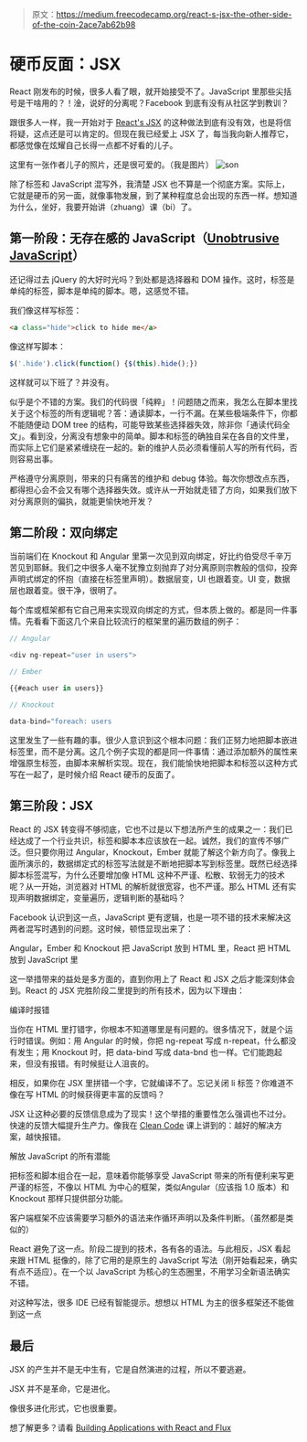 > 原文：https://medium.freecodecamp.org/react-s-jsx-the-other-side-of-the-coin-2ace7ab62b98

# 硬币反面：JSX
React 刚发布的时候，很多人看了眼，就开始接受不了。JavaScript 里那些尖括号是干啥用的？！淦，说好的分离呢？Facebook 到底有没有从社区学到教训？

跟很多人一样，我一开始对于 [React's JSX](https://facebook.github.io/react/docs/jsx-in-depth.html) 的这种做法到底有没有效，也是将信将疑，这点还是可以肯定的。但现在我已经爱上 JSX 了，每当我向新人推荐它，都感觉像在炫耀自己长得一点都不好看的儿子。

这里有一张作者儿子的照片，还是很可爱的。（我是图片）
![son](https://cdn-images-1.medium.com/max/1600/1*RBTfDZzW0N5TzHg_pqWmSg.png)


除了标签和 JavaScript 混写外，我清楚 JSX 也不算是一个彻底方案。实际上，它就是硬币的另一面，就像事物发展，到了某种程度总会出现的东西一样。想知道为什么，坐好，我要开始讲（zhuang）课（bi）了。

## 第一阶段：无存在感的 JavaScript（[Unobtrusive JavaScript](https://en.wikipedia.org/wiki/Unobtrusive_JavaScript)）

还记得过去 jQuery 的大好时光吗？到处都是选择器和 DOM 操作。这时，标签是单纯的标签，脚本是单纯的脚本。嗯，这感觉不错。

我们像这样写标签：

```html
<a class="hide">click to hide me</a>
```

像这样写脚本：

```javascript
$('.hide').click(function() {$(this).hide();})
```

这样就可以下班了？并没有。

似乎是个不错的方案。我们的代码很「纯粹」！问题随之而来，我怎么在脚本里找关于这个标签的所有逻辑呢？答：通读脚本，一行不漏。在某些极端条件下，你都不能随便动 DOM tree 的结构，可能导致某些选择器失效，除非你「通读代码全文」。看到没，分离没有想象中的简单。脚本和标签的确独自呆在各自的文件里，而实际上它们是紧紧缠绕在一起的。新的维护人员必须看懂前人写的所有代码，否则容易出事。

严格遵守分离原则，带来的只有痛苦的维护和 debug 体验。每次你想改点东西，都得担心会不会又有哪个选择器失效。或许从一开始就走错了方向，如果我们放下对分离原则的偏执，就能更愉快地开发？

## 第二阶段：双向绑定

当前端们在 Knockout 和 Angular 里第一次见到双向绑定，好比约伯受尽千辛万苦见到耶稣。我们之中很多人毫不犹豫立刻抛弃了对分离原则宗教般的信仰，投奔声明式绑定的怀抱（直接在标签里声明）。数据层变，UI 也跟着变。UI 变，数据层也跟着变。很干净，很明了。

每个库或框架都有它自己用来实现双向绑定的方式，但本质上做的。都是同一件事情。先看看下面这几个来自比较流行的框架里的遍历数组的例子：

```javascript
// Angular

<div ng-repeat="user in users">

// Ember

{{#each user in users}}

// Knockout

data-bind="foreach: users
```

这里发生了一些有趣的事。很少人意识到这个根本问题：我们正努力地把脚本嵌进标签里，而不是分离。这几个例子实现的都是同一件事情：通过添加额外的属性来增强原生标签，由脚本来解析实现。现在，我们能愉快地把脚本和标签以这种方式写在一起了，是时候介绍 React 硬币的反面了。

## 第三阶段：JSX

React 的 JSX 转变得不够彻底，它也不过是以下想法所产生的成果之一：我们已经达成了一个行业共识，标签和脚本本应该放在一起。诚然，我们的宣传不够广泛。但只要你用过 Angular，Knockout，Ember 就能了解这个新方向了。像我上面所演示的，数据绑定式的标签写法就是不断地把脚本写到标签里。既然已经选择脚本标签混写，为什么还要增加像 HTML 这种不严谨、松散、软弱无力的技术呢？从一开始，浏览器对 HTML 的解析就很宽容，也不严谨。那么 HTML 还有实现声明数据绑定，变量遍历，逻辑判断的基础吗？

Facebook 认识到这一点，JavaScript 更有逻辑，也是一项不错的技术来解决这两者混写时遇到的问题。这时候，顿悟显现出来了：

Angular，Ember 和 Knockout 把 JavaScript 放到 HTML 里，React 把 HTML 放到 JavaScript 里

这一举措带来的益处是多方面的，直到你用上了 React 和 JSX 之后才能深刻体会到。React 的 JSX 完胜阶段二里提到的所有技术，因为以下理由：

编译时报错

当你在 HTML 里打错字，你根本不知道哪里是有问题的。很多情况下，就是个运行时错误。例如：用 Angular 的时候，你把 ng-repeat 写成 n-repeat，什么都没有发生；用 Knockout 时，把 data-bind 写成 data-bnd 也一样。它们能跑起来，但没有报错。有时候挺让人沮丧的。

相反，如果你在 JSX 里拼错一个字，它就编译不了。忘记关闭 li 标签？你难道不像在写 HTML 的时候获得更丰富的反馈吗？

JSX 让这种必要的反馈信息成为了现实！这个举措的重要性怎么强调也不过分。快速的反馈大幅提升生产力。像我在 [Clean Code](https://www.pluralsight.com/courses/writing-clean-code-humans) 课上讲到的：越好的解决方案，越快报错。

解放 JavaScript 的所有潜能

把标签和脚本组合在一起，意味着你能够享受 JavaScript 带来的所有便利来写更严谨的标签，不像以 HTML 为中心的框架，类似Angular（应该指 1.0 版本）和 Knockout 那样只提供部分功能。

客户端框架不应该需要学习额外的语法来作循环声明以及条件判断。（虽然都是类似的）

React 避免了这一点。阶段二提到的技术，各有各的语法。与此相反，JSX 看起来跟 HTML 挺像的，除了它用的是原生的 JavaScript 写法（刚开始看起来，确实有点不适应）。在一个以 JavaScript 为核心的生态圈里，不用学习全新语法确实不错。

对这种写法，很多 IDE 已经有智能提示。想想以 HTML 为主的很多框架还不能做到这一点

## 最后

JSX 的产生并不是无中生有，它是自然演进的过程，所以不要逃避。

JSX 并不是革命，它是进化。

像很多进化形式，它也很重要。

想了解更多？请看 [Building Applications with React and Flux](http://www.pluralsight.com/author/cory-house)​​​​
